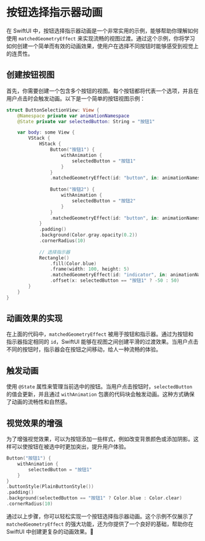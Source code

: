 ﻿# 按钮选择指示器动画

在 SwiftUI 中，按钮选择指示器动画是一个非常实用的示例，能够帮助你理解如何使用 `matchedGeometryEffect` 来实现流畅的视图过渡。通过这个示例，你将学习如何创建一个简单而有效的动画效果，使用户在选择不同按钮时能够感受到视觉上的连贯性。

## 创建按钮视图

首先，你需要创建一个包含多个按钮的视图。每个按钮都将代表一个选项，并且在用户点击时会触发动画。以下是一个简单的按钮视图示例：

```swift
struct ButtonSelectionView: View {
    @Namespace private var animationNamespace
    @State private var selectedButton: String = "按钮1"

    var body: some View {
        VStack {
            HStack {
                Button("按钮1") {
                    withAnimation {
                        selectedButton = "按钮1"
                    }
                }
                .matchedGeometryEffect(id: "button", in: animationNamespace)
                
                Button("按钮2") {
                    withAnimation {
                        selectedButton = "按钮2"
                    }
                }
                .matchedGeometryEffect(id: "button", in: animationNamespace)
            }
            .padding()
            .background(Color.gray.opacity(0.2))
            .cornerRadius(10)
            
            // 选择指示器
            Rectangle()
                .fill(Color.blue)
                .frame(width: 100, height: 5)
                .matchedGeometryEffect(id: "indicator", in: animationNamespace)
                .offset(x: selectedButton == "按钮1" ? -50 : 50)
        }
    }
}
```

## 动画效果的实现

在上面的代码中，`matchedGeometryEffect` 被用于按钮和指示器。通过为按钮和指示器指定相同的 `id`，SwiftUI 能够在视图之间创建平滑的过渡效果。当用户点击不同的按钮时，指示器会在按钮之间移动，给人一种流畅的体验。

## 触发动画

使用 `@State` 属性来管理当前选中的按钮。当用户点击按钮时，`selectedButton` 的值会更新，并且通过 `withAnimation` 包裹的代码块会触发动画。这种方式确保了动画的流畅性和自然感。

## 视觉效果的增强

为了增强视觉效果，可以为按钮添加一些样式，例如改变背景颜色或添加阴影。这样可以使按钮在被选中时更加突出，提升用户体验。

```swift
Button("按钮1") {
    withAnimation {
        selectedButton = "按钮1"
    }
}
.buttonStyle(PlainButtonStyle())
.padding()
.background(selectedButton == "按钮1" ? Color.blue : Color.clear)
.cornerRadius(10)
```

通过以上步骤，你可以轻松实现一个按钮选择指示器动画。这个示例不仅展示了 `matchedGeometryEffect` 的强大功能，还为你提供了一个良好的基础，帮助你在 SwiftUI 中创建更复杂的动画效果。🎉
